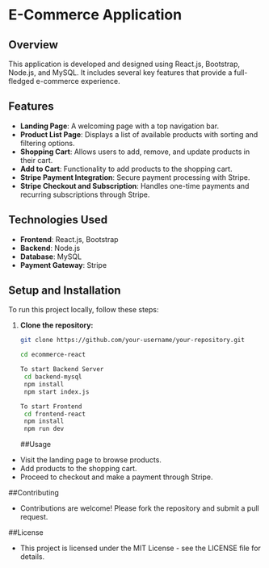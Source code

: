 # E-Commerce Application

## Overview

This application is developed and designed using React.js, Bootstrap, Node.js, and MySQL. It includes several key features that provide a full-fledged e-commerce experience.

## Features

- **Landing Page**: A welcoming page with a top navigation bar.
- **Product List Page**: Displays a list of available products with sorting and filtering options.
- **Shopping Cart**: Allows users to add, remove, and update products in their cart.
- **Add to Cart**: Functionality to add products to the shopping cart.
- **Stripe Payment Integration**: Secure payment processing with Stripe.
- **Stripe Checkout and Subscription**: Handles one-time payments and recurring subscriptions through Stripe.

## Technologies Used

- **Frontend**: React.js, Bootstrap
- **Backend**: Node.js
- **Database**: MySQL
- **Payment Gateway**: Stripe

## Setup and Installation

To run this project locally, follow these steps:

1. **Clone the repository:**

   ```bash
   git clone https://github.com/your-username/your-repository.git

   cd ecommerce-react

   To start Backend Server
    cd backend-mysql
    npm install
    npm start index.js

   To start Frontend
    cd frontend-react
    npm install
    npm run dev
   ```

   ##Usage

- Visit the landing page to browse products.
- Add products to the shopping cart.
- Proceed to checkout and make a payment through Stripe.

##Contributing

- Contributions are welcome! Please fork the repository and submit a pull request.

##License

- This project is licensed under the MIT License - see the LICENSE file for details.
